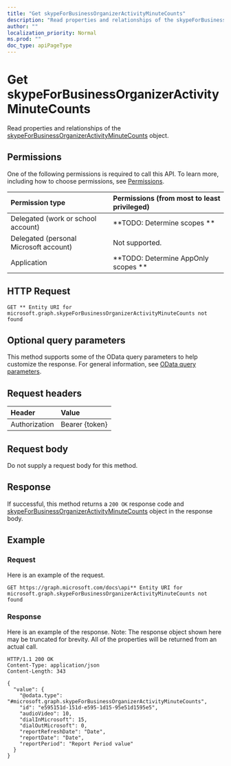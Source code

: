 ```yaml
---
title: "Get skypeForBusinessOrganizerActivityMinuteCounts"
description: "Read properties and relationships of the skypeForBusinessOrganizerActivityMinuteCounts object."
author: ""
localization_priority: Normal
ms.prod: ""
doc_type: apiPageType
---
```


# Get skypeForBusinessOrganizerActivityMinuteCounts

Read properties and relationships of the [skypeForBusinessOrganizerActivityMinuteCounts](../resources/skypeforbusinessorganizeractivityminutecounts.md) object.

## Permissions
One of the following permissions is required to call this API. To learn more, including how to choose permissions, see [Permissions](/concepts/permissions-reference.md).

|Permission type|Permissions (from most to least privileged)|
|:---|:---|
|Delegated (work or school account)|**TODO: Determine scopes **|
|Delegated (personal Microsoft account)|Not supported.|
|Application|**TODO: Determine AppOnly scopes **|

## HTTP Request
<!-- {
  "blockType": "ignored"
}
-->
``` http
GET ** Entity URI for microsoft.graph.skypeForBusinessOrganizerActivityMinuteCounts not found
```

## Optional query parameters
This method supports some of the OData query parameters to help customize the response. For general information, see [OData query parameters](/graph/query-parameters).

## Request headers
|Header|Value|
|:---|:---|
|Authorization|Bearer {token}|

## Request body
Do not supply a request body for this method.

## Response
If successful, this method returns a `200 OK` response code and [skypeForBusinessOrganizerActivityMinuteCounts](../resources/skypeforbusinessorganizeractivityminutecounts.md) object in the response body.

## Example

### Request
Here is an example of the request.
<!-- {
  "blockType": "request",
  "name": "get_skypeforbusinessorganizeractivityminutecounts"
}
-->
``` http
GET https://graph.microsoft.com/docs\api** Entity URI for microsoft.graph.skypeForBusinessOrganizerActivityMinuteCounts not found
```

### Response
Here is an example of the response. Note: The response object shown here may be truncated for brevity. All of the properties will be returned from an actual call.
<!-- {
  "blockType": "response",
  "truncated": true,
  "@odata.type": "microsoft.graph.skypeForBusinessOrganizerActivityMinuteCounts"
}
-->
``` http
HTTP/1.1 200 OK
Content-Type: application/json
Content-Length: 343

{
  "value": {
    "@odata.type": "#microsoft.graph.skypeForBusinessOrganizerActivityMinuteCounts",
    "id": "e595151d-151d-e595-1d15-95e51d1595e5",
    "audioVideo": 10,
    "dialInMicrosoft": 15,
    "dialOutMicrosoft": 0,
    "reportRefreshDate": "Date",
    "reportDate": "Date",
    "reportPeriod": "Report Period value"
  }
}
```

